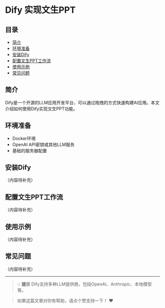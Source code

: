 # Dify 实现文生PPT

## 目录
- [简介](#简介)
- [环境准备](#环境准备)
- [安装Dify](#安装dify)
- [配置文生PPT工作流](#配置文生ppt工作流)
- [使用示例](#使用示例)
- [常见问题](#常见问题)

## 简介

Dify是一个开源的LLM应用开发平台，可以通过拖拽的方式快速构建AI应用。本文介绍如何使用Dify实现文生PPT功能。

## 环境准备

- Docker环境
- OpenAI API密钥或其他LLM服务
- 基础的服务器配置

## 安装Dify

（内容待补充）

## 配置文生PPT工作流

（内容待补充）

## 使用示例

（内容待补充）

## 常见问题

（内容待补充）

---

> 💡 **提示**
> Dify支持多种LLM提供商，包括OpenAI、Anthropic、本地模型等。

> 如果这篇文章对你有帮助，请点个赞支持一下！ ❤️